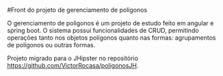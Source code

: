 #Front do projeto de gerenciamento de polígonos

O gerenciamento de poligonos é um projeto de estudo feito em angular e spring boot. O sistema possuí funcionalidades de CRUD, permitindo operações tanto nos objetos polígonos quanto nas formas: agrupamentos de polígonos ou outras formas. 

Projeto migrado para o JHipster no repositório https://github.com/VictorRocasa/poligonosJH.
